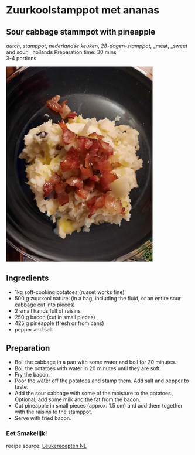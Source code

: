 #  Zuurkoolstamppot met ananas 
## Sour cabbage stammpot with pineapple 
_dutch_, _stamppot_, _nederlandse keuken_, _28-dagen-stamppot_, _meat, _sweet and sour, _hollands
Preparation time: 30 mins  
3-4 portions  

<img src="images/signal-2021-02-04-114427.JPEG" alt="drawing" width="400"/>  

## Ingredients
* 1kg soft-cooking potatoes (russet works fine)
* 500 g zuurkool naturel (in a bag, including the fluid, or an entire sour cabbage cut into pieces)
* 2 small hands full of raisins 
* 250 g bacon (cut in small pieces) 
* 425 g pineapple (fresh or from cans) 
* pepper and salt 

## Preparation
* Boil the cabbage in a pan with some water and boil for 20 minutes. 
* Boil the potatoes with water in 20 minutes until they are soft. 
* Fry the bacon. 
* Poor the water off the potatoes and stamp them. Add salt and pepper to taste. 
* Add the sour cabbage with some of the moisture to the potatoes. Optional, add some milk and the fat from the bacon. 
* Cut pineapple in small pieces (approx. 1.5 cm) and add them together with the raisins to the stamppot. 
* Serve with fried bacon. 

### Eet Smakelijk!

recipe source: [Leukerecepten NL](https://www.leukerecepten.nl/recepten/zuurkoolstamppot-met-ananas/)

